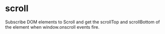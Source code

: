 scroll
======

Subscribe DOM elements to Scroll and get the scrollTop and scrollBottom of the element when window.onscroll events fire.
